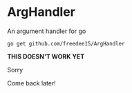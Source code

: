 # ArgHandler
An argument handler for go

`go get github.com/freedee15/ArgHandler`

**THIS DOESN'T WORK YET**

Sorry

Come back later!
